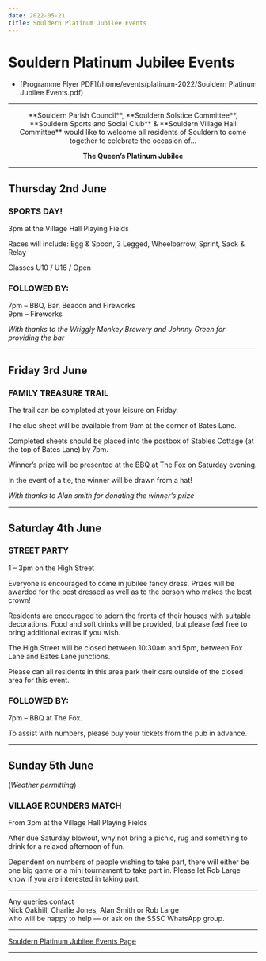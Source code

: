 ```yaml
---
date: 2022-05-21
title: Souldern Platinum Jubilee Events
---
```


# Souldern Platinum Jubilee Events

* [Programme Flyer PDF](/home/events/platinum-2022/Souldern Platinum Jubilee Events.pdf)


---

<center>
**Souldern Parish Council**, **Souldern Solstice Committee**,
**Souldern Sports and Social Club** & **Souldern Village Hall Committee**  
would like to welcome all residents of Souldern to come
together to celebrate the occasion of...

**The Queen’s Platinum Jubilee**
</center>

---

## Thursday 2nd June

### SPORTS DAY!

3pm at the Village Hall Playing Fields

Races will include: Egg & Spoon, 3 Legged, Wheelbarrow, Sprint, Sack & Relay

Classes U10 / U16 / Open

### FOLLOWED BY:

7pm – BBQ, Bar, Beacon and Fireworks  
9pm – Fireworks

_With thanks to the Wriggly Monkey Brewery and Johnny Green for providing the bar_

---

## Friday 3rd June

### FAMILY TREASURE TRAIL

The trail can be completed at your leisure on Friday.

The clue sheet will be available from 9am at the corner of Bates Lane.

Completed sheets should be placed into the postbox of Stables
Cottage (at the top of Bates Lane) by 7pm.

Winner’s prize will be presented at the BBQ at
The Fox on Saturday evening.

In the event of a tie, the winner will be drawn from a hat!

_With thanks to Alan smith for donating the winner’s prize_

---

## Saturday 4th June

### STREET PARTY

1 – 3pm on the High Street

Everyone is encouraged to come in jubilee fancy dress. Prizes will be awarded for the best dressed as well as to the person who makes the best crown!

Residents are encouraged to adorn the fronts of their houses with suitable decorations. Food and soft
drinks will be provided, but please feel free to bring additional extras if you wish.

The High Street will be closed between 10:30am and 5pm, between
Fox Lane and Bates Lane junctions.

Please can all residents in this area park their cars outside of the
closed area for this event.

### FOLLOWED BY:

7pm – BBQ at The Fox.

To assist with numbers, please buy your tickets from the pub in advance.

---


## Sunday 5th June
(_Weather permitting_)


### VILLAGE ROUNDERS MATCH

From 3pm at the Village Hall Playing Fields

After due Saturday blowout, why not bring a picnic, rug and something to drink for a relaxed afternoon
of fun.

Dependent on numbers of people wishing to take part, there will either be one big game or a mini
tournament to take part in. Please let Rob Large know if you are interested in taking part.

---

Any queries contact  
Nick Oakhill, Charlie Jones, Alan Smith or Rob Large  
who will be happy to help — or ask on the SSSC WhatsApp group.


---

[Souldern Platinum Jubilee Events Page](/home/events/platinum-2022/)

---
